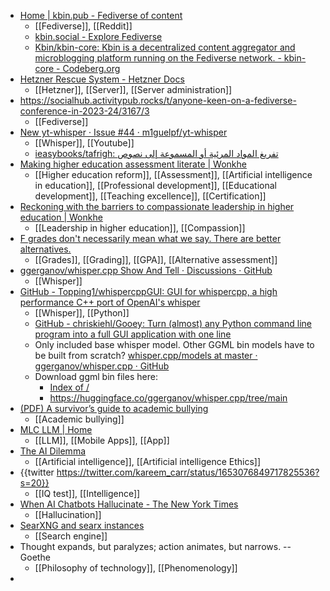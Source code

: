 - [Home | kbin.pub - Fediverse of content](https://kbin.pub/en)
	- [[Fediverse]], [[Reddit]]
	- [kbin.social - Explore Fediverse](https://kbin.social/)
	- [Kbin/kbin-core: Kbin is a decentralized content aggregator and microblogging platform running on the Fediverse network. - kbin-core - Codeberg.org](https://codeberg.org/Kbin/kbin-core)
- [Hetzner Rescue System - Hetzner Docs](https://docs.hetzner.com/robot/dedicated-server/troubleshooting/hetzner-rescue-system/)
	- [[Hetzner]], [[Server]], [[Server administration]]
- https://socialhub.activitypub.rocks/t/anyone-keen-on-a-fediverse-conference-in-2023-24/3167/3
	- [[Fediverse]]
- [New yt-whisper · Issue #44 · m1guelpf/yt-whisper](https://github.com/m1guelpf/yt-whisper/issues/44)
	- [[Whisper]], [[Youtube]]
	- [ieasybooks/tafrigh: تفريغ المواد المرئية أو المسموعة إلى نصوص](https://github.com/ieasybooks/tafrigh)
- [Making higher education assessment literate | Wonkhe](https://wonkhe.com/blogs/making-higher-education-assessment-literate/)
	- [[Higher education reform]], [[Assessment]], [[Artificial intelligence in education]], [[Professional development]], [[Educational development]], [[Teaching excellence]], [[Certification]]
- [Reckoning with the barriers to compassionate leadership in higher education | Wonkhe](https://wonkhe.com/blogs/reckoning-with-the-barriers-to-compassionate-leadership-in-higher-education/)
	- [[Leadership in higher education]], [[Compassion]]
- [F grades don't necessarily mean what we say. There are better alternatives.](https://www.insidehighered.com/opinion/blogs/just-visiting/2023/05/01/guest-post-our-grading-system-gets-f)
	- [[Grades]], [[Grading]], [[GPA]], [[Alternative assessment]]
- [ggerganov/whisper.cpp Show And Tell · Discussions · GitHub](https://github.com/ggerganov/whisper.cpp/discussions/categories/show-and-tell)
	- [[Whisper]]
- [GitHub - Topping1/whispercppGUI: GUI for whispercpp, a high performance C++ port of OpenAI's whisper](https://github.com/Topping1/whispercppGUI)
	- [[Whisper]], [[Python]]
	- [GitHub - chriskiehl/Gooey: Turn (almost) any Python command line program into a full GUI application with one line](https://github.com/chriskiehl/Gooey)
	- Only included base whisper model. Other GGML bin models have to be built from scratch? [whisper.cpp/models at master · ggerganov/whisper.cpp · GitHub](https://github.com/ggerganov/whisper.cpp/tree/master/models)
	- Download ggml bin files here:
		- [Index of /](https://ggml.ggerganov.com/)
		- https://huggingface.co/ggerganov/whisper.cpp/tree/main
- [(PDF) A survivor’s guide to academic bullying](https://www.researchgate.net/publication/344005853_A_survivor%27s_guide_to_academic_bullying)
	- [[Academic bullying]]
- [MLC LLM | Home](https://mlc.ai/mlc-llm/)
	- [[LLM]], [[Mobile Apps]], [[App]]
- [The AI Dilemma](https://www.humanetech.com/podcast/the-ai-dilemma)
	- [[Artificial intelligence]], [[Artificial intelligence Ethics]]
- {{twitter https://twitter.com/kareem_carr/status/1653076849717825536?s=20}}
	- [[IQ test]], [[Intelligence]]
- [When AI Chatbots Hallucinate - The New York Times](https://www.nytimes.com/2023/05/01/business/ai-chatbots-hallucinatation.html?smid=tw-share)
	- [[Hallucination]]
- [SearXNG and searx instances](https://searx.space/)
	- [[Search engine]]
- Thought expands, but paralyzes; action animates, but narrows.
      -- Goethe
	- [[Philosophy of technology]], [[Phenomenology]]
-